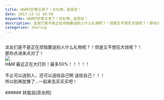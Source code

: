 ```yaml
---
title: H&M打折季又来了！买礼物，趁现在！
date: 2017-12-12 16:59
keywords: H&M打折季又来了！买礼物，趁现在！
description: 龙友们是不是正在烦恼要送别人什么礼物呢？！但是又不想花大钱呢？！那你点进来点对了！H&M 最近正在大打折！最多50%！！！！！不止可以送别人，还可以送给自己啊 送给自己！！！所以别再犹豫了…一起来去买买买吧！
categories: sharing
---
```

<td class="t_f" id="postmessage_1029782">

<br/>
龙友们是不是正在烦恼要送别人什么礼物呢？！但是又不想花大钱呢？！<br/>
那你点进来点对了！<br/>

<img aid="704658" data-cf-modified-35a337698b99e056934c6898-="" file="data/attachment/forum/201712/12/165702b93nya7gmza3737m.jpg.thumb.jpg" id="aimg_704658" inpost="1" onclick="" onmouseover="" src="http://www.flw.ph/data/attachment/forum/201712/12/165702b93nya7gmza3737m.jpg" style="cursor:pointer" zoomfile="data/attachment/forum/201712/12/165702b93nya7gmza3737m.jpg"/>


<br/>
H&amp;M 最近正在大打折！最多50%！！！！！<br/>
<br/>
不止可以送别人，还可以送给自己啊 送给自己！！！<br/>
所以别再犹豫了…一起来去买买买吧！<br/>
<br/>
</td>
###### 转载自[菲龙网]